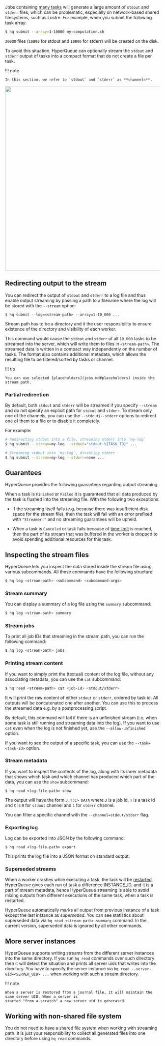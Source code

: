 Jobs containing [many tasks](arrays.md) will generate a large amount of `stdout` and `stderr` files, which can be
problematic, especially on network-based shared filesystems, such as Lustre. For example, when you submit the following
task array:

```bash
$ hq submit --array=1-10000 my-computation.sh
```

`20000` files (`10000` for stdout and `10000` for stderr) will be created on the disk.

To avoid this situation, HyperQueue can optionally stream the `stdout` and `stderr` output of
tasks into a compact format that do not create a file per task.

!!! note

    In this section, we refer to `stdout` and `stderr` as **channels**.

<p align="center">
<img width="600" src="../../imgs/streaming.png">
</p>

## Redirecting output to the stream

You can redirect the output of `stdout` and `stderr` to a log file and thus enable output streaming by passing a path
to a filename where the log will be stored with the `--stream` option:

```
$ hq submit --log=<stream-path> --array=1-10_000 ...
```

Stream path has to be a directory and it the user responsibility to ensure existence of the directory
and visibility of each worker.

This command would cause the `stdout` and `stderr` of all `10_000` tasks to be streamed into the server, which will
write them to files in `<stream-path>`. The streamed data is written in a compact way independently on the number of
tasks. The format also contains additional metadata,
which allows the resulting file to be filtered/sorted by tasks or channel.

!!! tip

    You can use selected [placeholders](jobs.md#placeholders) inside the stream path.

### Partial redirection

By default, both `stdout` and `stderr` will be streamed if you specify `--stream` and do not specify an explicit path
for
`stdout` and `stderr`. To stream only one of the channels, you can use the `--stdout`/`--stderr` options to redirect
one of them to a file or to disable it completely.

For example:

```bash
# Redirecting stdout into a file, streaming stderr into `my-log`
$ hq submit --stream=my-log --stdout="stdout-%{TASK_ID}" ...

# Streaming stdout into `my-log`, disabling stderr
$ hq submit --stream=my-log --stderr=none ...
```

## Guarantees

HyperQueue provides the following guarantees regarding output streaming:

When a task is `Finished` or `Failed` it is guaranteed that all data produced by the task is flushed into the
streaming file. With the following two exceptions:

- If the streaming itself fails (e.g. because there was insufficient disk space for the
  stream file), then the task will fail with an error prefixed with `"Streamer:"` and no streaming guarantees
  will be upheld.

- When a task is `Canceled` or task fails because of [time limit](jobs.md#time-management) is reached, then the part of
  its stream that was buffered in the worker is dropped to avoid spending additional resources for this task.

## Inspecting the stream files

HyperQueue lets you inspect the data stored inside the stream file using various subcommands. All these commands have
the following structure:

```bash
$ hq log <stream-path> <subcommand> <subcommand-args>
```

### Stream summary

You can display a summary of a log file using the `summary` subcommand:

```bash
$ hq log <stream-path> summary
```

### Stream jobs

To print all job IDs that streaming in the stream path, you can run the following command:

```bash
$ hq log <stream-path> jobs
```

### Printing stream content

If you want to simply print the (textual) content of the log file, without any associating metadata, you can use the
`cat` subcommand:

```bash
$ hq read <stream-path> cat <job-id> <stdout/stderr>
```

It will print the raw content of either `stdout` or `stderr`, ordered by task id. All outputs will be concatenated one
after another. You can use this to process the streamed data e.g. by a postprocessing script.

By default, this command will fail if there is an unfinished stream (i.e. when some task is still running and streaming
data into the log). If you want to use `cat` even when the log is not finished yet, use the `--allow-unfinished` option.

If you want to see the output of a specific task, you can use the `--task=<task-id>` option.

### Stream metadata

If you want to inspect the contents of the log, along with its inner metadata that shows which task and which channel
has produced which part of the data, you can use the `show` subcommand:

```commandline
$ hq read <log-file-path> show
```

The output will have the form `J.T:C> DATA` where `J` is a job id, `T` is a task id and `C` is `0` for `stdout` channel
and `1` for `stderr` channel.

You can filter a specific channel with the `--channel=stdout/stderr` flag.

### Exporting log

Log can be exported into JSON by the following command:

```commandline
$ hq read <log-file-path> export
```

This prints the log file into a JSON format on standard output.

### Superseded streams

When a worker crashes while executing a task, the task will be [restarted](failure.md#task-restart).
HyperQueue gives each run of task a difference INSTANCE_ID, and it is a part of stream metadata,
hence HyperQueue streaming is able to avoid mixing
outputs from different executions of the same task, when a task is restarted.

HyperQueue automatically marks all output from previous instance of a task except the last instance as *superseded*.
You can see statistics about superseded data via `hq read <stream-path> summary` command.
In the current version, superseded data is ignored by all other commands.

## More server instances

HyperQueue supports writing streams from the different server instances into the same directory.
If you run `hq read` commands over such directory then it will detect the situation and prints all server uids
that writes into the directory. You have to specify the server instance via `hq read --server-uid=<SERVER_UID> ...`
when working with such a stream directory.

!!! note

    When a server is restored from a journal file, it will maintain the same server UID. When a server is 
    started "from a scratch" a new server uid is generated.

## Working with non-shared file system

You do not need to have a shared file system when working with streaming path. It is just your responsibility to
collect all generated files into one directory before using `hq read` commands.
